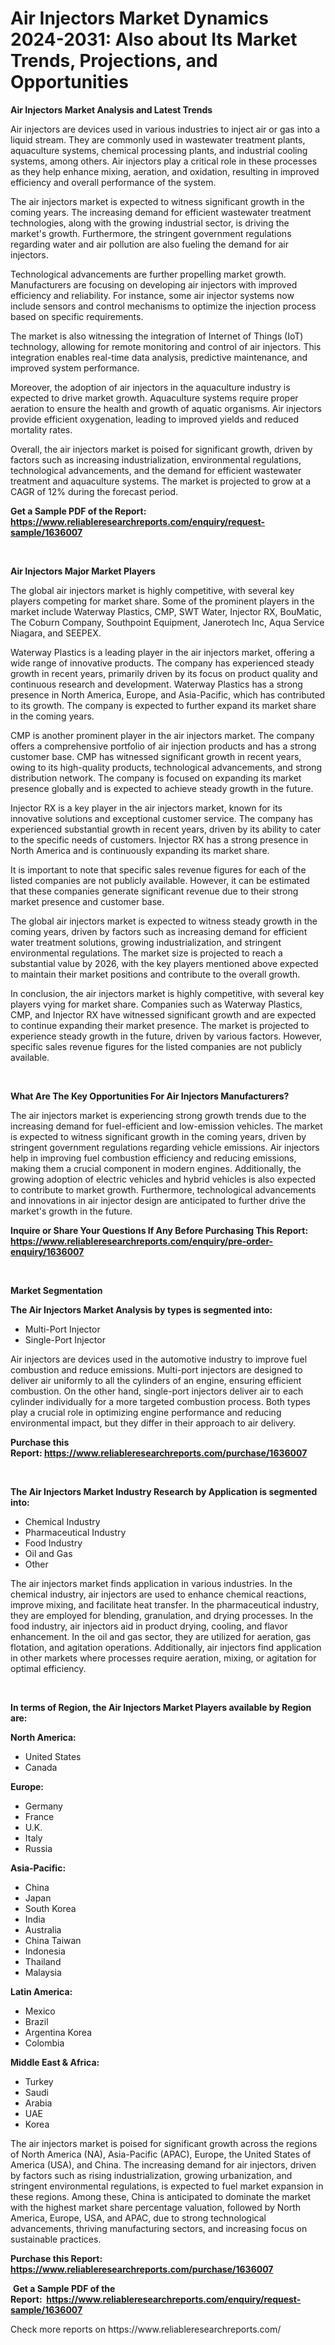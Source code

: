 <p><h1>Air Injectors Market Dynamics 2024-2031: Also about Its Market Trends, Projections, and Opportunities</h1></p><p><strong>Air Injectors Market Analysis and Latest Trends</strong></p>
<p><p>Air injectors are devices used in various industries to inject air or gas into a liquid stream. They are commonly used in wastewater treatment plants, aquaculture systems, chemical processing plants, and industrial cooling systems, among others. Air injectors play a critical role in these processes as they help enhance mixing, aeration, and oxidation, resulting in improved efficiency and overall performance of the system.</p><p>The air injectors market is expected to witness significant growth in the coming years. The increasing demand for efficient wastewater treatment technologies, along with the growing industrial sector, is driving the market's growth. Furthermore, the stringent government regulations regarding water and air pollution are also fueling the demand for air injectors.</p><p>Technological advancements are further propelling market growth. Manufacturers are focusing on developing air injectors with improved efficiency and reliability. For instance, some air injector systems now include sensors and control mechanisms to optimize the injection process based on specific requirements.</p><p>The market is also witnessing the integration of Internet of Things (IoT) technology, allowing for remote monitoring and control of air injectors. This integration enables real-time data analysis, predictive maintenance, and improved system performance.</p><p>Moreover, the adoption of air injectors in the aquaculture industry is expected to drive market growth. Aquaculture systems require proper aeration to ensure the health and growth of aquatic organisms. Air injectors provide efficient oxygenation, leading to improved yields and reduced mortality rates.</p><p>Overall, the air injectors market is poised for significant growth, driven by factors such as increasing industrialization, environmental regulations, technological advancements, and the demand for efficient wastewater treatment and aquaculture systems. The market is projected to grow at a CAGR of 12% during the forecast period.</p></p>
<p><strong>Get a Sample PDF of the Report:&nbsp; <a href="https://www.reliableresearchreports.com/enquiry/request-sample/1636007">https://www.reliableresearchreports.com/enquiry/request-sample/1636007</a></strong></p>
<p>&nbsp;</p>
<p><strong>Air Injectors Major Market Players</strong></p>
<p><p>The global air injectors market is highly competitive, with several key players competing for market share. Some of the prominent players in the market include Waterway Plastics, CMP, SWT Water, Injector RX, BouMatic, The Coburn Company, Southpoint Equipment, Janerotech Inc, Aqua Service Niagara, and SEEPEX.</p><p>Waterway Plastics is a leading player in the air injectors market, offering a wide range of innovative products. The company has experienced steady growth in recent years, primarily driven by its focus on product quality and continuous research and development. Waterway Plastics has a strong presence in North America, Europe, and Asia-Pacific, which has contributed to its growth. The company is expected to further expand its market share in the coming years.</p><p>CMP is another prominent player in the air injectors market. The company offers a comprehensive portfolio of air injection products and has a strong customer base. CMP has witnessed significant growth in recent years, owing to its high-quality products, technological advancements, and strong distribution network. The company is focused on expanding its market presence globally and is expected to achieve steady growth in the future.</p><p>Injector RX is a key player in the air injectors market, known for its innovative solutions and exceptional customer service. The company has experienced substantial growth in recent years, driven by its ability to cater to the specific needs of customers. Injector RX has a strong presence in North America and is continuously expanding its market share.</p><p>It is important to note that specific sales revenue figures for each of the listed companies are not publicly available. However, it can be estimated that these companies generate significant revenue due to their strong market presence and customer base.</p><p>The global air injectors market is expected to witness steady growth in the coming years, driven by factors such as increasing demand for efficient water treatment solutions, growing industrialization, and stringent environmental regulations. The market size is projected to reach a substantial value by 2026, with the key players mentioned above expected to maintain their market positions and contribute to the overall growth.</p><p>In conclusion, the air injectors market is highly competitive, with several key players vying for market share. Companies such as Waterway Plastics, CMP, and Injector RX have witnessed significant growth and are expected to continue expanding their market presence. The market is projected to experience steady growth in the future, driven by various factors. However, specific sales revenue figures for the listed companies are not publicly available.</p></p>
<p>&nbsp;</p>
<p><strong>What Are The Key Opportunities For Air Injectors Manufacturers?</strong></p>
<p><p>The air injectors market is experiencing strong growth trends due to the increasing demand for fuel-efficient and low-emission vehicles. The market is expected to witness significant growth in the coming years, driven by stringent government regulations regarding vehicle emissions. Air injectors help in improving fuel combustion efficiency and reducing emissions, making them a crucial component in modern engines. Additionally, the growing adoption of electric vehicles and hybrid vehicles is also expected to contribute to market growth. Furthermore, technological advancements and innovations in air injector design are anticipated to further drive the market's growth in the future.</p></p>
<p><strong>Inquire or Share Your Questions If Any Before Purchasing This Report: <a href="https://www.reliableresearchreports.com/enquiry/pre-order-enquiry/1636007">https://www.reliableresearchreports.com/enquiry/pre-order-enquiry/1636007</a></strong></p>
<p>&nbsp;</p>
<p><strong>Market Segmentation</strong></p>
<p><strong>The Air Injectors Market Analysis by types is segmented into:</strong></p>
<p><ul><li>Multi-Port Injector</li><li>Single-Port Injector</li></ul></p>
<p><p>Air injectors are devices used in the automotive industry to improve fuel combustion and reduce emissions. Multi-port injectors are designed to deliver air uniformly to all the cylinders of an engine, ensuring efficient combustion. On the other hand, single-port injectors deliver air to each cylinder individually for a more targeted combustion process. Both types play a crucial role in optimizing engine performance and reducing environmental impact, but they differ in their approach to air delivery.</p></p>
<p><strong>Purchase this Report:&nbsp;<a href="https://www.reliableresearchreports.com/purchase/1636007">https://www.reliableresearchreports.com/purchase/1636007</a></strong></p>
<p>&nbsp;</p>
<p><strong>The Air Injectors Market Industry Research by Application is segmented into:</strong></p>
<p><ul><li>Chemical Industry</li><li>Pharmaceutical Industry</li><li>Food Industry</li><li>Oil and Gas</li><li>Other</li></ul></p>
<p><p>The air injectors market finds application in various industries. In the chemical industry, air injectors are used to enhance chemical reactions, improve mixing, and facilitate heat transfer. In the pharmaceutical industry, they are employed for blending, granulation, and drying processes. In the food industry, air injectors aid in product drying, cooling, and flavor enhancement. In the oil and gas sector, they are utilized for aeration, gas flotation, and agitation operations. Additionally, air injectors find application in other markets where processes require aeration, mixing, or agitation for optimal efficiency.</p></p>
<p>&nbsp;</p>
<p><strong>In terms of Region, the Air Injectors Market Players available by Region are:</strong></p>
<p>
    <p> <strong> North America: </strong>
        <ul>
            <li>United States</li>
            <li>Canada</li>
        </ul>
        </p> 
    <p> <strong> Europe: </strong>
        <ul>
            <li>Germany</li>
            <li>France</li>
            <li>U.K.</li>
            <li>Italy</li>
            <li>Russia</li>
        </ul>
        </p> 
    <p> <strong> Asia-Pacific: </strong>
        <ul>
            <li>China</li>
            <li>Japan</li>
            <li>South Korea</li>
            <li>India</li>
            <li>Australia</li>
            <li>China Taiwan</li>
            <li>Indonesia</li>
            <li>Thailand</li>
            <li>Malaysia</li>
        </ul>
        </p> 
    <p> <strong> Latin America: </strong>
        <ul>
            <li>Mexico</li>
            <li>Brazil</li>
            <li>Argentina Korea</li>
            <li>Colombia</li>
        </ul>
        </p> 
    <p> <strong> Middle East & Africa: </strong>
        <ul>
            <li>Turkey</li>
            <li>Saudi</li>
            <li>Arabia</li>
            <li>UAE</li>
            <li>Korea</li>
        </ul>
    </p>
    </p>
<p><p>The air injectors market is poised for significant growth across the regions of North America (NA), Asia-Pacific (APAC), Europe, the United States of America (USA), and China. The increasing demand for air injectors, driven by factors such as rising industrialization, growing urbanization, and stringent environmental regulations, is expected to fuel market expansion in these regions. Among these, China is anticipated to dominate the market with the highest market share percentage valuation, followed by North America, Europe, USA, and APAC, due to strong technological advancements, thriving manufacturing sectors, and increasing focus on sustainable practices.</p></p>
<p><strong>Purchase this Report: <a href="https://www.reliableresearchreports.com/purchase/1636007">https://www.reliableresearchreports.com/purchase/1636007</a></strong></p>
<p>&nbsp;<strong>Get a Sample PDF of the Report:&nbsp;&nbsp;<a href="https://www.reliableresearchreports.com/enquiry/request-sample/1636007">https://www.reliableresearchreports.com/enquiry/request-sample/1636007</a></strong></p>
<p><strong></strong></p>
<p>Check more reports on https://www.reliableresearchreports.com/</p>